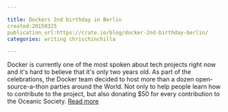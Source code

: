 ```yaml
---

title: Dockers 2nd birthday in Berlin
created:20150325
publication_url:https://crate.io/blog/docker-2nd-birthday-berlin/
categories: writing chrischinchilla

---
```

Docker is currently one of the most spoken about tech projects right now and it's hard to believe that it's only two years old. As part of the celebrations, the Docker team decided to host more than a dozen open-source-a-thon parties around the World. Not only to help people learn how to contribute to the project, but also donating $50 for every contribution to the Oceanic Society.
[Read more](https://crate.io/blog/docker-2nd-birthday-berlin/)
